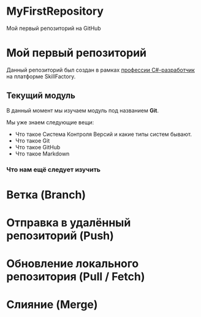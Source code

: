 # MyFirstRepository
Мой первый репозиторий на GitHub
# Мой первый репозиторий

Данный репозиторий был создан в рамках [профессии C#-разработчик](https://skillfactory.ru/csharp) на платформе SkillFactory.

## Текущий модуль
В данный момент мы изучаем модуль под названием **Git**.

Мы уже знаем следующие вещи:
* Что такое Система Контроля Версий и какие типы систем бывают.
* Что такое Git
* Что такое GitHub
* Что такое Markdown
### Что нам ещё следует изучить
# Ветка (Branch)
# Отправка в удалённый репозиторий (Push)
# Обновление локального репозитория (Pull / Fetch)
# Слияние (Merge)
